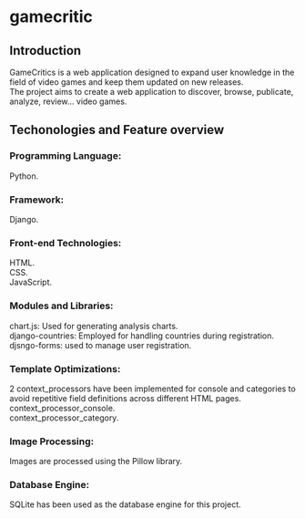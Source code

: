 # gamecritic

## Introduction
GameCritics is a web application designed to expand user knowledge in the field of video games and keep them updated on new releases. <br>
The project aims to create a web application to discover, browse, publicate, analyze, review... video games.

## Techonologies and Feature overview
### Programming Language: 
Python.

### Framework: 
Django.

### Front-end Technologies:
HTML. <br>
CSS. <br>
JavaScript. <br>

### Modules and Libraries:
chart.js: Used for generating analysis charts. <br>
django-countries: Employed for handling countries during registration.<br>
djsngo-forms: used to manage user registration.<br>

### Template Optimizations:
2 context_processors have been implemented for console and categories to avoid repetitive field definitions across different HTML pages.<br>
context_processor_console.<br>
context_processor_category.<br>

### Image Processing:
Images are processed using the Pillow library.<br>

### Database Engine:
SQLite has been used as the database engine for this project.<br>
